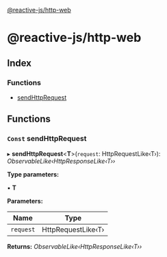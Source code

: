 [@reactive-js/http-web](README.md)

# @reactive-js/http-web

## Index

### Functions

* [sendHttpRequest](README.md#const-sendhttprequest)

## Functions

### `Const` sendHttpRequest

▸ **sendHttpRequest**<**T**>(`request`: HttpRequestLike‹T›): *ObservableLike‹HttpResponseLike‹T››*

**Type parameters:**

▪ **T**

**Parameters:**

Name | Type |
------ | ------ |
`request` | HttpRequestLike‹T› |

**Returns:** *ObservableLike‹HttpResponseLike‹T››*
